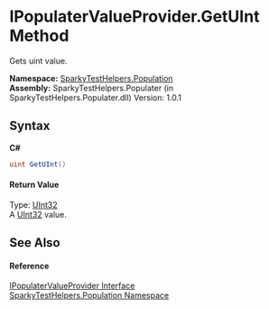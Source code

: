 # IPopulaterValueProvider.GetUInt Method 
 

Gets uint value.

**Namespace:**&nbsp;<a href="N_SparkyTestHelpers_Population.md">SparkyTestHelpers.Population</a><br />**Assembly:**&nbsp;SparkyTestHelpers.Populater (in SparkyTestHelpers.Populater.dll) Version: 1.0.1

## Syntax

**C#**<br />
``` C#
uint GetUInt()
```


#### Return Value
Type: <a href="http://msdn2.microsoft.com/en-us/library/ctys3981" target="_blank">UInt32</a><br />A <a href="http://msdn2.microsoft.com/en-us/library/ctys3981" target="_blank">UInt32</a> value.

## See Also


#### Reference
<a href="T_SparkyTestHelpers_Population_IPopulaterValueProvider.md">IPopulaterValueProvider Interface</a><br /><a href="N_SparkyTestHelpers_Population.md">SparkyTestHelpers.Population Namespace</a><br />